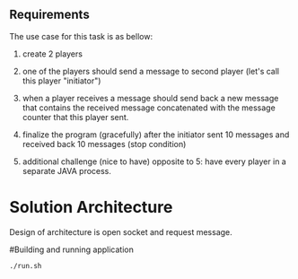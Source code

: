 ## Requirements
The use case for this task is as bellow:

1. create 2 players

2. one of the players should send a message to second player (let's call this player "initiator")

3. when a player receives a message should send back a new message that contains the received message concatenated with 
the message counter that this player sent.

4. finalize the program (gracefully) after the initiator sent 10 messages and received back 10 messages (stop condition)

5. additional challenge (nice to have) opposite to 5: have every player in a separate JAVA process.

# Solution Architecture
Design of architecture is open socket and request message.

#Building and running application

```shell 
./run.sh
```